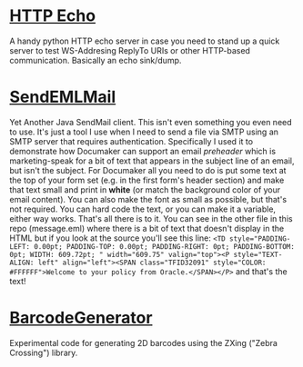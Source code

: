 # [HTTP Echo](https://github.com/calittle/documaker/tree/master/misc/httpecho.py)
A handy python HTTP echo server in case you need to stand up a quick server to test WS-Addresing ReplyTo URIs or other HTTP-based communication. Basically an echo sink/dump.

# [SendEMLMail](https://github.com/calittle/documaker/tree/master/misc/SendEMLMail)
Yet Another Java SendMail client. This isn't even something you even need to use. It's just a tool I use when I need to send a file via SMTP using an SMTP server that requires authentication. Specifically I used it to demonstrate how Documaker can support an email _preheader_ which is marketing-speak for a bit of text that appears in the subject line of an email, but isn't the subject. For Documaker all you need to do is put some text at the top of your form set (e.g. in the first form's header section) and make that text small and print in __white__ (or match the background color of your email content). You can also make the font as small as possible, but that's not required. You can hard code the text, or you can make it a variable, either way works. That's all there is to it. You can see in the other file in this repo (message.eml) where there is a bit of text that doesn't display in the HTML but if you look at the source you'll see this line: ```<TD style="PADDING-LEFT: 0.00pt; PADDING-TOP: 0.00pt; PADDING-RIGHT: 0pt; PADDING-BOTTOM: 0pt; WIDTH: 609.72pt; " width="609.75" valign="top"><P style="TEXT-ALIGN: left" align="left"><SPAN class="TFID32091" style="COLOR: #FFFFFF">Welcome to your policy from Oracle.</SPAN></P>``` and that's the text!

# [BarcodeGenerator](https://github.com/calittle/documaker/tree/master/misc/BarcodeGenerator)
Experimental code for generating 2D barcodes using the ZXing ("Zebra Crossing") library.